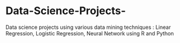 # Data-Science-Projects-
Data science projects using various  data mining techniques :  Linear Regression, Logistic Regression, Neural Network using R and Python
